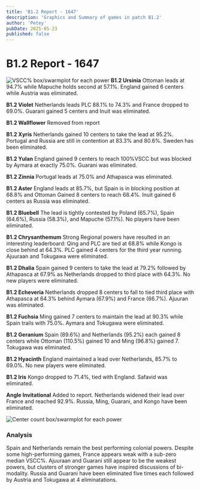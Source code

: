 ```yaml
---
title: 'B1.2 Report - 1647'
description: 'Graphics and Summary of games in patch B1.2'
author: 'Petey'
pubDate: 2025-05-23
published: false
---
```

# B1.2 Report - 1647
![VSCC% box/swarmplot for each power](/b12_report_1647/1.2_1647_Boxes_count.png)
**B1.2 Ursinia** Ottoman leads at 94.7% while Mapuche holds second at 57.1%. England gained 6 centers while Austria was eliminated.

**B1.2 Violet** Netherlands leads PLC 88.1% to 74.3% and France dropped to 69.0%. Guarani gained 5 centers and Inuit was eliminated.

**B1.2 Wallflower** Removed from report

**B1.2 Xyris** Netherlands gained 10 centers to take the lead at 95.2%. Portugal and Russia are still in contention at 83.3% and 80.6%. Sweden has been eliminated.

**B1.2 Yulan** England gained 9 centers to reach 100%VSCC but was blocked by Aymara at exactly 75.0%. Guarani was eliminated.

**B1.2 Zinnia**		Portugal leads at 75.0% and Athapasca was eliminated.

**B1.2 Aster** 		England leads at 85.7%, but Spain is in blocking position at 68.8% and Ottoman Gained 8 centers to reach 68.4%. Inuit gained 6 centers as Russia was eliminated.

**B1.2 Bluebell**	The lead is tightly contested by Poland (65.7%), Spain (64.6%), Russia (58.3%), and Mapuche (57.1%). No players have been eliminated.

**B1.2 Chrysanthemum** 	Strong Regional powers have resulted in an interesting leaderboard: Qing and PLC are tied at 68.8% while Kongo is close behind at 64.3%. PLC gained 4 centers for the third year running. Ajuuraan and Tokugawa were eliminated.

**B1.2 Dhalia** 	Spain gained 9 centers to take the lead at 79.2% followed by Athapasca at 67.9% as Netherlands dropped to third place with 64.3%. No new players were eliminated.

**B1.2 Echeveria** 	Netherlands dropped 8 centers to fall to tied third place with Athapasca at 64.3% behind Aymara (67.9%) and France (66.7%). Ajuuran was eliminated.

**B1.2 Fuchsia** 	Ming gained 7 centers to maintain the lead at 90.3% while Spain trails with 75.0%. Aymara and Tokugawa were eliminated.

**B1.2 Geranium** 	Spain (89.6%) and Netherlands (95.2%) each gained 8 centers while Ottoman (110.5%) gained 10 and Ming (96.8%) gained 7. Tokugawa was eliminated.

**B1.2 Hyacinth** 	England maintained a lead over Netherlands, 85.7% to 69.0%. No new players were eliminated.

**B1.2 Iris** 		Kongo dropped to 71.4%, tied with England. Safavid was eliminated.

**Angle Invitational** 	Added to report. Netherlands widened their lead over France and reached 92.9%. Russia, Ming, Guarani, and Kongo have been eliminated.

![Center count box/swarmplot for each power](/graphics/1.2_1647_Boxes_count.png)
### Analysis
Spain and Netherlands remain the best performing colonial powers. Despite some high-performing games, France appears weak with a sub-zero median VSCC%. Ajuuraan and Guarani still appear to be the weakest powers, but clusters of stronger games have inspired discussions of bi-modality. Russia and Guarani have been eliminated five times each followed by Austria and Tokugawa at 4 eliminatations.
